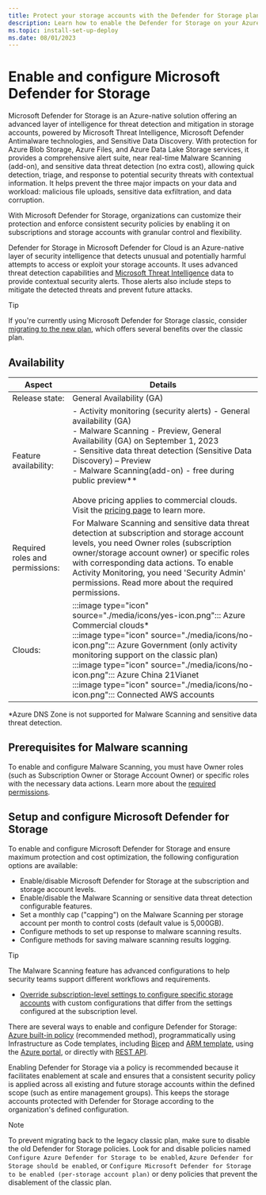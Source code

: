 ```yaml
---
title: Protect your storage accounts with the Defender for Storage plan
description: Learn how to enable the Defender for Storage on your Azure subscription for Microsoft Defender for Cloud.
ms.topic: install-set-up-deploy
ms.date: 08/01/2023
---
```


# Enable and configure Microsoft Defender for Storage

Microsoft Defender for Storage is an Azure-native solution offering an advanced layer of intelligence for threat detection and mitigation in storage accounts, powered by Microsoft Threat Intelligence, Microsoft Defender Antimalware technologies, and Sensitive Data Discovery. With protection for Azure Blob Storage, Azure Files, and Azure Data Lake Storage services, it provides a comprehensive alert suite, near real-time Malware Scanning (add-on), and sensitive data threat detection (no extra cost), allowing quick detection, triage, and response to potential security threats with contextual information. It helps prevent the three major impacts on your data and workload: malicious file uploads, sensitive data exfiltration, and data corruption.

With Microsoft Defender for Storage, organizations can customize their protection and enforce consistent security policies by enabling it on subscriptions and storage accounts with granular control and flexibility.

Defender for Storage in Microsoft Defender for Cloud is an Azure-native layer of security intelligence that detects unusual and potentially harmful attempts to access or exploit your storage accounts. It uses advanced threat detection capabilities and [Microsoft Threat Intelligence](https://go.microsoft.com/fwlink/?linkid=2128684) data to provide contextual security alerts. Those alerts also include steps to mitigate the detected threats and prevent future attacks.

   > [!TIP] 
   > If you're currently using Microsoft Defender for Storage classic, consider [migrating to the new plan](defender-for-storage-classic-migrate.md), which offers several benefits over the classic plan.

## Availability

| Aspect | Details |
|---------|---------|
|Release state: | General Availability (GA) |
| Feature availability: | - Activity monitoring (security alerts) - General availability (GA)<br>- Malware Scanning - Preview, General Availability (GA) on September 1, 2023<br>- Sensitive data threat detection (Sensitive Data Discovery) – Preview<br>- Malware Scanning(add-on) - free during public preview**<br><br> Above pricing applies to commercial clouds. Visit the [pricing page](https://azure.microsoft.com/pricing/details/defender-for-cloud) to learn more. |
|Required roles and permissions: | For Malware Scanning and sensitive data threat detection at subscription and storage account levels, you need Owner roles (subscription owner/storage account owner) or specific roles with corresponding data actions. To enable Activity Monitoring, you need 'Security Admin' permissions. Read more about the required permissions. |
| Clouds:    | :::image type="icon" source="./media/icons/yes-icon.png"::: Azure Commercial clouds*<br> :::image type="icon" source="./media/icons/no-icon.png"::: Azure Government (only activity monitoring support on the classic plan)<br>:::image type="icon" source="./media/icons/no-icon.png"::: Azure China 21Vianet<br>:::image type="icon" source="./media/icons/no-icon.png"::: Connected AWS accounts        |

*Azure DNS Zone is not supported for Malware Scanning and sensitive data threat detection.

## Prerequisites for Malware scanning
To enable and configure Malware Scanning, you must have Owner roles (such as Subscription Owner or Storage Account Owner) or specific roles with the necessary data actions. Learn more about the [required permissions](support-matrix-defender-for-storage.md).

## Setup and configure Microsoft Defender for Storage

To enable and configure Microsoft Defender for Storage and ensure maximum protection and cost optimization, the following configuration options are available:

- Enable/disable Microsoft Defender for Storage at the subscription and storage account levels.
- Enable/disable the Malware Scanning or sensitive data threat detection configurable features.
- Set a monthly cap ("capping") on the Malware Scanning per storage account per month to control costs (default value is 5,000GB).
- Configure methods to set up response to malware scanning results.
- Configure methods for saving malware scanning results logging.

> [!TIP]
> The Malware Scanning feature has advanced configurations to help security teams support different workflows and requirements.

- [Override subscription-level settings to configure specific storage accounts](https://learn.microsoft.com/azure/storage/common/azure-defender-storage-configure?toc=%2Fazure%2Fdefender-for-cloud%2Ftoc.json&tabs=enable-subscription#override-defender-for-storage-subscription-level-settings) with custom configurations that differ from the settings configured at the subscription level.

There are several ways to enable and configure Defender for Storage: [Azure built-in policy](https://learn.microsoft.com/azure/storage/common/azure-defender-storage-configure?toc=%2Fazure%2Fdefender-for-cloud%2Ftoc.json&tabs=enable-subscription#enable-and-configure-at-scale-with-an-azure-built-in-policy) (recommended method), programmatically using Infrastructure as Code templates, including [Bicep](https://learn.microsoft.com/azure/storage/common/azure-defender-storage-configure?toc=%2Fazure%2Fdefender-for-cloud%2Ftoc.json&tabs=enable-subscription#bicep-template) and [ARM template](https://learn.microsoft.com/azure/storage/common/azure-defender-storage-configure?toc=%2Fazure%2Fdefender-for-cloud%2Ftoc.json&tabs=enable-subscription#arm-template), using the [Azure portal](https://learn.microsoft.com/azure/storage/common/azure-defender-storage-configure?toc=%2Fazure%2Fdefender-for-cloud%2Ftoc.json&tabs=enable-subscription#azure-portal), or directly with [REST API](https://learn.microsoft.com/azure/storage/common/azure-defender-storage-configure?toc=%2Fazure%2Fdefender-for-cloud%2Ftoc.json&tabs=enable-subscription#enable-and-configure-with-rest-api).

Enabling Defender for Storage via a policy is recommended because it facilitates enablement at scale and ensures that a consistent security policy is applied across all existing and future storage accounts within the defined scope (such as entire management groups). This keeps the storage accounts protected with Defender for Storage according to the organization's defined configuration.

> [!NOTE]
> To prevent migrating back to the legacy classic plan, make sure to disable the old Defender for Storage policies. Look for and disable policies named ``Configure Azure Defender for Storage to be enabled``, ``Azure Defender for Storage should be enabled``, or ``Configure Microsoft Defender for Storage to be enabled (per-storage account plan)`` or deny policies that prevent the disablement of the classic plan.

